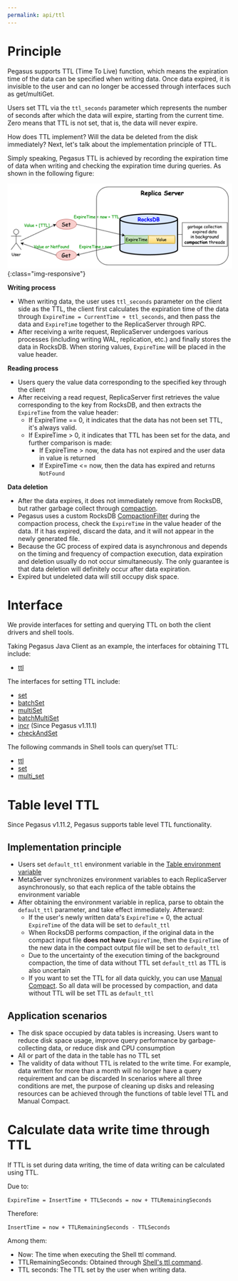 ```yaml
---
permalink: api/ttl
---
```


# Principle

Pegasus supports TTL (Time To Live) function, which means the expiration time of the data can be specified when writing data. Once data expired, it is invisible to the user and can no longer be accessed through interfaces such as get/multiGet.

Users set TTL via the `ttl_seconds` parameter which represents the number of seconds after which the data will expire, starting from the current time. Zero means that TTL is not set, that is, the data will never expire.

How does TTL implement? Will the data be deleted from the disk immediately? Next, let's talk about the implementation principle of TTL.

Simply speaking, Pegasus TTL is achieved by recording the expiration time of data when writing and checking the expiration time during queries. As shown in the following figure:

![pegasus-ttl.png](/assets/images/pegasus-ttl.png){:class="img-responsive"}

**Writing process**

* When writing data, the user uses `ttl_seconds` parameter on the client side as the TTL, the client first calculates the expiration time of the data through `ExpireTime = CurrentTime + ttl_seconds`, and then pass the data and `ExpireTime` together to the ReplicaServer through RPC.
* After receiving a write request, ReplicaServer undergoes various processes (including writing WAL, replication, etc.) and finally stores the data in RocksDB. When storing values, `ExpireTime` will be placed in the value header.

**Reading process**

* Users query the value data corresponding to the specified key through the client
* After receiving a read request, ReplicaServer first retrieves the value corresponding to the key from RocksDB, and then extracts the `ExpireTime` from the value header:
  * If ExpireTime == 0, it indicates that the data has not been set TTL, it's always valid.
  * If ExpireTime > 0, it indicates that TTL has been set for the data, and further comparison is made:
    * If ExpireTime > now, the data has not expired and the user data in value is returned
    * If ExpireTime <= now, then the data has expired and returns `NotFound`

**Data deletion**

* After the data expires, it does not immediately remove from RocksDB, but rather garbage collect through [compaction](https://github.com/facebook/rocksdb/wiki/Compaction).
* Pegasus uses a custom RocksDB [CompactionFilter](https://github.com/facebook/rocksdb/wiki/Compaction-Filter) during the compaction process, check the `ExpireTime` in the value header of the data. If it has expired, discard the data, and it will not appear in the newly generated file.
* Because the GC process of expired data is asynchronous and depends on the timing and frequency of compaction execution, data expiration and deletion usually do not occur simultaneously. The only guarantee is that data deletion will definitely occur after data expiration.
* Expired but undeleted data will still occupy disk space.

# Interface

We provide interfaces for setting and querying TTL on both the client drivers and shell tools.

Taking Pegasus Java Client as an example, the interfaces for obtaining TTL include:
* [ttl](/clients/java-client#ttl)

The interfaces for setting TTL include:
* [set](/clients/java-client#set)
* [batchSet](/clients/java-client#batchset)
* [multiSet](/clients/java-client#multiset)
* [batchMultiSet](/clients/java-client#batchmultiset)
* [incr](/clients/java-client#incr) (Since Pegasus v1.11.1)
* [checkAndSet](/clients/java-client#checkandset)

The following commands in Shell tools can query/set TTL:
* [ttl](/docs/tools/shell/#ttl)
* [set](/docs/tools/shell/#set)
* [multi_set](/docs/tools/shell/#multi_set)

# Table level TTL

Since Pegasus v1.11.2, Pegasus supports table level TTL functionality.

## Implementation principle

* Users set `default_ttl` environment variable in the [Table environment variable](/administration/table-env)
* MetaServer synchronizes environment variables to each ReplicaServer asynchronously, so that each replica of the table obtains the environment variable
* After obtaining the environment variable in replica, parse to obtain the `default_ttl` parameter, and take effect immediately. Afterward:
  * If the user's newly written data's `ExpireTime` = 0, the actual `ExpireTime` of the data will be set to `default_ttl`
  * When RocksDB performs compaction, if the original data in the compact input file **does not have** `ExpireTime`, then the `ExpireTime` of the new data in the compact output file will be set to `default_ttl`
  * Due to the uncertainty of the execution timing of the background compaction, the time of data without TTL set `default_ttl` as TTL is also uncertain
  * If you want to set the TTL for all data quickly, you can use [Manual Compact](/administration/manual-compact). So all data will be processed by compaction, and data without TTL will be set TTL as `default_ttl`

## Application scenarios

* The disk space occupied by data tables is increasing. Users want to reduce disk space usage, improve query performance by garbage-collecting data, or reduce disk and CPU consumption
* All or part of the data in the table has no TTL set
* The validity of data without TTL is related to the write time. For example, data written for more than a month will no longer have a query requirement and can be discarded
In scenarios where all three conditions are met, the purpose of cleaning up disks and releasing resources can be achieved through the functions of table level TTL and Manual Compact.

# Calculate data write time through TTL

If TTL is set during data writing, the time of data writing can be calculated using TTL.

Due to:
```
ExpireTime = InsertTime + TTLSeconds = now + TTLRemainingSeconds
```
Therefore:
```
InsertTime = now + TTLRemainingSeconds - TTLSeconds
```
Among them:
* Now: The time when executing the Shell ttl command.
* TTLRemainingSeconds: Obtained through [Shell's ttl command](/overview/shell#ttl).
* TTL seconds: The TTL set by the user when writing data.
